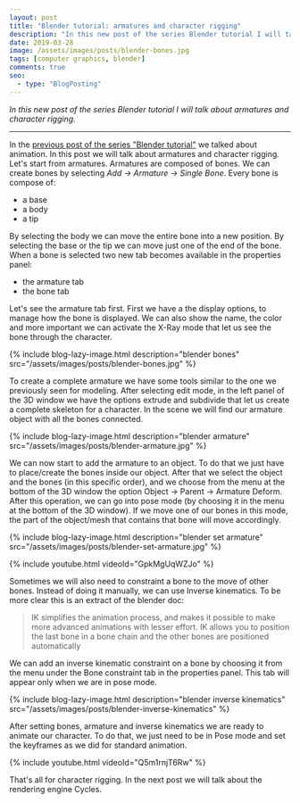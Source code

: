 ```yaml
---
layout: post
title: "Blender tutorial: armatures and character rigging"
description: "In this new post of the series Blender tutorial I will talk about character rigging."
date: 2019-03-28
image: /assets/images/posts/blender-bones.jpg
tags: [computer graphics, blender]
comments: true
seo:
  - type: "BlogPosting"
---
```


*In this new post of the series Blender tutorial I will talk about armatures and character rigging.*

---

In the [previous post of the series "Blender tutorial"](2019/03/27/blender-tutorial-13-animation.html) we talked about animation. In this post we will talk about armatures and character rigging.  
Let's start from armatures. Armatures are composed of bones. We can create bones by selecting *Add -> Armature -> Single Bone*. Every bone is compose of:

* a base
* a body
* a tip

By selecting the body we can move the entire bone into a new position. By selecting the base or the tip we can 
move just one of the end of the bone. When a bone is selected two new tab becomes available in the properties panel:

* the armature tab
* the bone tab

Let's see the armature tab first. First we have a the display options, to manage how the bone is displayed. We can 
also show the name, the color and more important we can activate the X-Ray mode that let us see the bone through the 
character.
  
{% include blog-lazy-image.html description="blender bones" src="/assets/images/posts/blender-bones.jpg" %}
  
To create a complete armature we have some tools similar to the one we previously seen for modeling. After selecting 
edit mode, in the left panel of the 3D window we have the options extrude and subdivide that let us create a complete
 skeleton for a character. In the scene we will find our armature object with all the bones connected.

{% include blog-lazy-image.html description="blender armature" src="/assets/images/posts/blender-armature.jpg" %}

We can now start to add the armature to an object. To do that we just have to place/create the bones inside our 
object. After that we select the object and the bones (in this specific order), and we choose from the menu at the 
bottom of the 3D window the option Object -> Parent -> Armature Deform. After this operation, we can go into pose 
mode (by choosing it in the menu at the bottom of the 3D window). If we move one of our
 bones in this mode, the part of the object/mesh that contains that bone will move accordingly.

{% include blog-lazy-image.html description="blender set armature" src="/assets/images/posts/blender-set-armature.jpg" %}

{% include youtube.html videoId="GpkMgUqWZJo" %}

Sometimes we will also need to constraint a bone to the move of other bones. Instead of doing it manually, we can use
 Inverse kinematics. To be more clear this is an extract of the blender doc:

> IK simplifies the animation process, and makes it possible to make more advanced animations with lesser effort. IK 
allows you to position the last bone in a bone chain and the other bones are positioned automatically

We can add an inverse kinematic constraint on a bone by choosing it from the menu under the Bone constraint tab in 
the properties panel. This tab will appear only when we are in pose mode.

{% include blog-lazy-image.html description="blender inverse kinematics" src="/assets/images/posts/blender-inverse-kinematics" %}

After setting bones, armature and inverse kinematics we are ready to animate our character. To do that, we just need to be in Pose mode and set the keyframes as we did for standard animation.

{% include youtube.html videoId="Q5m1rnjT6Rw" %}

That's all for character rigging. In the next post we will talk about the rendering engine Cycles.
